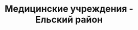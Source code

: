 ---
district_id: 3-07-0
district_name: Ельский район
title: Медицинские учреждения - Ельский район
---